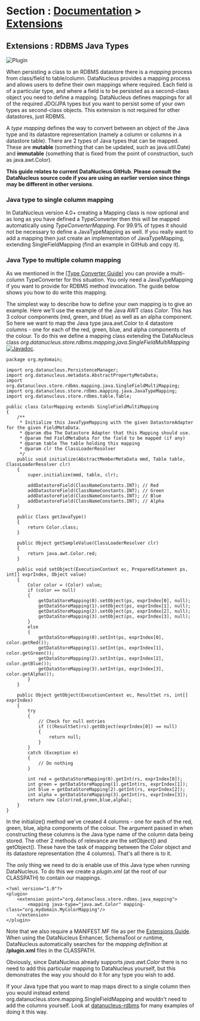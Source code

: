 <head><title>Extensions : User-Defined Data Types</title></head>

# Section : [Documentation](../index.html) > [Extensions](index.html)

## Extensions : RDBMS Java Types
![Plugin](../../images/nucleus_plugin.gif)

When persisting a class to an RDBMS datastore there is a _mapping_ process from class/field
to table/column. DataNucleus provides a mapping process and allows users to define their own
mappings where required. Each field is of a particular type, and where a field is to be persisted
as a second-class object you need to define a mapping. DataNucleus defines mappings for all of 
the required JDO/JPA types but you want to persist some of your own types as second-class objects.
This extension is not required for other datastores, just RDBMS.

A _type mapping_ defines the way to convert between an object of the Java type and its datastore representation 
(namely a column or columns in a datastore table). There are 2 types of Java types that can be mapped. These are 
__mutable__ (something that can be updated, such as java.util.Date) and __immutable__ (something that is fixed from 
the point of construction, such as java.awt.Color).

__This guide relates to current DataNucleus GitHub. Please consult the DataNucleus source code if you are using an earlier version since things may be different in other versions__.


### Java type to single column mapping

In DataNucleus version 4.0+ creating a Mapping class is now optional and as long as you have defined a
TypeConverter then this will be mapped automatically using _TypeConverterMapping_. For 99.9% of types it should not be necessary to define a 
JavaTypeMapping as well.
If you really want to add a mapping then just create an implementation of JavaTypeMapping, extending SingleFieldMapping (find an example in GitHub and copy it).


### Java Type to multiple column mapping

As we mentioned in the [[Type Converter Guide](type_converter.html)] you can provide a multi-column TypeConverter for this situation.
You only need a JavaTypeMapping if you want to provide for RDBMS method invocation. The guide below shows you how to do write this mapping.

The simplest way to describe how to define your own mapping is to give an example. Here we'll use the example of the Java AWT class _Color_. 
This has 3 colour components (red, green, and blue) as well as an alpha component. So here we want to map the Java type 
java.awt.Color to 4 datastore columns - one for each of the red, green, blue, and alpha components of the colour. 
To do this we define a mapping class extending the DataNucleus class _org.datanucleus.store.rdbms.mapping.java.SingleFieldMultiMapping_
[![Javadoc](../../images/javadoc.gif)](http://www.datanucleus.org/javadocs/store.rdbms/latest/org/datanucleus/store/rdbms/mapping/java/SingleFieldMultiMapping.html).


	package org.mydomain;
	
	import org.datanucleus.PersistenceManager;
	import org.datanucleus.metadata.AbstractPropertyMetaData;
	import org.datanucleus.store.rdbms.mapping.java.SingleFieldMultiMapping;
	import org.datanucleus.store.rdbms.mapping.java.JavaTypeMapping;
	import org.datanucleus.store.rdbms.table.Table;
	
	public class ColorMapping extends SingleFieldMultiMapping
	{
    	/**
	     * Initialize this JavaTypeMapping with the given DatastoreAdapter for the given FieldMetaData.
    	 * @param dba The Datastore Adapter that this Mapping should use.
    	 * @param fmd FieldMetaData for the field to be mapped (if any)
    	 * @param table The table holding this mapping
    	 * @param clr the ClassLoaderResolver
    	 */
    	public void initialize(AbstractMemberMetaData mmd, Table table, ClassLoaderResolver clr)
    	{
			super.initialize(mmd, table, clr);
	
     	   	addDatastoreField(ClassNameConstants.INT); // Red
        	addDatastoreField(ClassNameConstants.INT); // Green
        	addDatastoreField(ClassNameConstants.INT); // Blue
        	addDatastoreField(ClassNameConstants.INT); // Alpha
    	}
	
    	public Class getJavaType()
    	{
        	return Color.class;
    	}
	
    	public Object getSampleValue(ClassLoaderResolver clr)
    	{
        	return java.awt.Color.red;
    	}
	
    	public void setObject(ExecutionContext ec, PreparedStatement ps, int[] exprIndex, Object value)
    	{
        	Color color = (Color) value;
        	if (color == null)
        	{
            	getDataStoreMapping(0).setObject(ps, exprIndex[0], null);
            	getDataStoreMapping(1).setObject(ps, exprIndex[1], null);
            	getDataStoreMapping(2).setObject(ps, exprIndex[2], null);
            	getDataStoreMapping(3).setObject(ps, exprIndex[3], null);
        	}
        	else
        	{
            	getDataStoreMapping(0).setInt(ps, exprIndex[0], color.getRed());
            	getDataStoreMapping(1).setInt(ps, exprIndex[1], color.getGreen());
            	getDataStoreMapping(2).setInt(ps, exprIndex[2], color.getBlue());
            	getDataStoreMapping(3).setInt(ps, exprIndex[3], color.getAlpha());
        	}
    	}
	
    	public Object getObject(ExecutionContext ec, ResultSet rs, int[] exprIndex)
    	{
        	try
        	{
            	// Check for null entries
            	if (((ResultSet)rs).getObject(exprIndex[0]) == null)
            	{
            	    return null;
            	}
        	}
        	catch (Exception e)
        	{
            	// Do nothing
        	}
	
        	int red = getDataStoreMapping(0).getInt(rs, exprIndex[0]); 
        	int green = getDataStoreMapping(1).getInt(rs, exprIndex[1]); 
        	int blue = getDataStoreMapping(2).getInt(rs, exprIndex[2]); 
        	int alpha = getDataStoreMapping(3).getInt(rs, exprIndex[3]);
        	return new Color(red,green,blue,alpha);
    	}
	}

In the initialize() method we've created 4 columns - one for each of the red, green, blue, 
alpha components of the colour. The argument passed in when constructing these columns is 
the Java type name of the column data being stored. The other 2 methods of relevance are 
the setObject() and getObject(). These have the task of mapping between the _Color_ 
object and its datastore representation (the 4 columns). That's all there is to it.

The only thing we need to do is enable use of this Java type when running DataNucleus. 
To do this we create a <i>plugin.xml</i> (at the root of our CLASSPATH) to contain our mappings.

	<?xml version="1.0"?>
	<plugin>
    	<extension point="org.datanucleus.store.rdbms.java_mapping">
        	<mapping java-type="java.awt.Color" mapping-class="org.mydomain.MyColorMapping"/>
    	</extension>
	</plugin>

Note that we also require a MANIFEST.MF file as per the [Extensions Guide](index.html).
When using the DataNucleus Enhancer, SchemaTool or runtime, DataNucleus automatically searches for the _mapping definition_ at __/plugin.xml__ files in the CLASSPATH.

Obviously, since DataNucleus already supports _java.awt.Color_ there is no need to add this particular mapping to DataNucleus yourself, 
but this demonstrates the way you should do it for any type you wish to add.

If your Java type that you want to map maps direct to a single column then you would instead extend org.datanucleus.store.mapping.SingleFieldMapping 
and wouldn't need to add the columns yourself. Look at [datanucleus-rdbms](https://github.com/datanucleus/datanucleus-rdbms/tree/master/src/main/java/org/datanucleus/store/rdbms/mapping/java)
for many examples of doing it this way.
